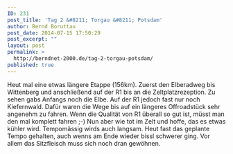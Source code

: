 ```yaml
---
ID: 231
post_title: 'Tag 2 &#8211; Torgau &#8211; Potsdam'
author: Bernd Boruttau
post_date: 2014-07-15 17:50:29
post_excerpt: ""
layout: post
permalink: >
  http://berndnet-2000.de/tag-2-torgau-potsdam/
published: true
---
```

Heut mal eine etwas längere Etappe (156km). Zuerst den Elberadweg bis Wittenberg und anschließend auf der R1 bis an die Zeltplatzrezeption. Zu sehen gabs Anfangs noch die Elbe. Auf der R1 jedoch fast nur noch Kiefernwald. Dafür waren die Wege bis auf ein längeres Offroadstück sehr angenehm zu fahren. Wenn die Qualität von R1 überall so gut ist, müsst man den mal komplett fahren ;-) Nun aber wie tot im Zelt und hoffe, das es etwas kühler wird. Tempomässig wirds auch langsam. Heut fast das geplante Tempo gehalten, auch wenns am Ende wieder bissl schwerer ging. Vor allem das Sitzfleisch muss sich noch dran gewöhnen.
